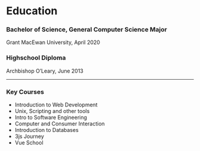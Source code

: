 # Education

### Bachelor of Science, General Computer Science Major
Grant MacEwan University, April 2020

### Highschool Diploma
Archbishop O’Leary, June 2013

---

### Key Courses
- Introduction to Web Development
- Unix, Scripting and other tools
- Intro to Software Engineering
- Computer and Consumer Interaction
- Introduction to Databases
- 3js Journey
- Vue School

